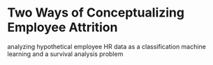 # Two Ways of Conceptualizing Employee Attrition
 analyzing hypothetical employee HR data as a classification machine learning and a survival analysis problem
